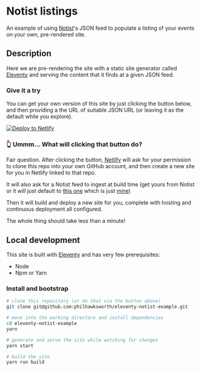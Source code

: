 # Notist listings

An example of using [Notist](https://noti.st)'s JSON feed to populate a listing of your events on your own, pre-rendered site.


## Description

Here we are pre-rendering the site with a static site generator called <a href="https://11ty.io">Eleventy</a> and serving the content that it finds at a given JSON feed.


### Give it a try

You can get your own version of this site by just clicking the button below, and then providing a the URL of suitable JSON URL (or leaving it as the default while you explore).

[![Deploy to Netlify](https://www.netlify.com/img/deploy/button.svg)](https://app.netlify.com/start/deploy?repository=https://github.com/philhawksworth/eleventy-notist-example)


### 👆 Ummm... What will clicking that button do?


Fair question. After clicking the button, [Netlify](https://www.netlify.com) will ask for your permission to clone this repo into your own GitHub account, and then create a new site for you in Netlify linked to that repo.

It will also ask for a Notist feed to ingest at build time (get yours from Notist or it will just default to [this one](https://noti.st/philhawksworth.json) which is just [mine](https://noti.st/philhawksworth))

Then it will build and deploy a new site for you, complete with hosting and continuous deployment all configured.

The whole thing should take less than a minute!



## Local development

This site is built with [Eleventy](https://11ty.io) and has very few prerequisites:

- Node
- Npm or Yarn

### Install and bootstrap

```bash
# clone this repository (or do that via the button above)
git clone git@github.com:philhawksworth/eleventy-notist-example.git

# move into the working directory and install dependencies
cd eleventy-notist-example
yarn

# generate and serve the site while watching for changes
yarn start

# build the site
yarn run build

```
